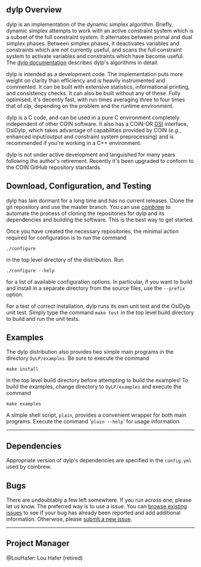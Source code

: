 ## dylp Overview

dylp is an implementation of the dynamic simplex algorithm.
Briefly, dynamic simplex attempts to work with an active constraint system
which is a subset of the full constraint system.
It alternates between primal and dual simplex phases.
Between simplex phases, it deactivates variables and
constraints which are not currently useful, and scans the full constraint
system to activate variables and constraints which have become useful.
The [dylp documentation](DyLP/doc/dylp.pdf) describes dylp's algorithms
in detail.

dylp is intended as a development code.
The implementation puts more weight on clarity than efficiency and is heavily
instrumented and commented.
It can be built with extensive statistics, informational printing, and
consistency checks.
It can also be built without any of these.
Fully optimised, it's decently fast, with run times averaging three to four
times that of clp, depending on the problem and the runtime environment.

dylp is a C code, and can be used in a pure C environment completely
independent of other COIN software.
It also has a COIN-OR [OSI](https://github.com/coin-or/Osi) interface,
OsiDylp, which takes advantage of capabilities provided by COIN
(_e.g._, enhanced input/output and constraint system preprocessing) and is
recommended if you're working in a C++ environment.

dylp is not under active development and languished for many years following
the author's retirement.
Recently it's been upgraded to conform to the COIN GitHub repository
standards.

## Download, Configuration, and Testing

dylp has lain dormant for a long time and has no current releases.
Clone the git repository and use the master branch.
You can use [coinbrew](https://github.com/coin-or/coinbrew) to automate the
process of cloning the repositories for dylp and its dependencies and building
the software.
This is the best way to get started.

Once you have created the necessary repositories, the minimal action
required for configuration is to run the command
```
./configure
```
in the top level directory of the distribution.
Run
```
./configure --help
```
for a list of available configuration options.
In particular, if you want to build and install in a separate directory from
the source files, use the `--prefix` option.

For a test of correct installation, dylp runs its own unit test and the
OsiDylp unit test.
Simply type the command `make test` in the top level build directory to build
and run the unit tests.


## Examples

The dylp distribution also provides two simple main programs in the directory
`DyLP/examples`.
Be sure to execute the command 
```
make install
```
in the top level build directory before attempting to build the examples!
To build the examples, change directory to `DyLP/examples` and execute the
command
```
make examples
```
A simple shell script, `plain`, provides a convenient wrapper for both main
programs.
Execute the command '`plain --help`' for usage information.

----------


## Dependencies

Appropriate version of dylp's dependencies are specified in the `config.yml`
used by coinbrew.

## Bugs

There are undoubtably a few left somewhere.
If you run across one, please let us know.
The preferred way is to use a issue.
You can [browse existing issues](https://github.com/coin-or/DyLP/issues) to
see if your bug has already been reported and add additional information.
Otherwise, please
[submit a new issue](https://github.com/coin-or/DyLP/issues/new).

----------


## Project Manager

@LouHafer: Lou Hafer (retired)

